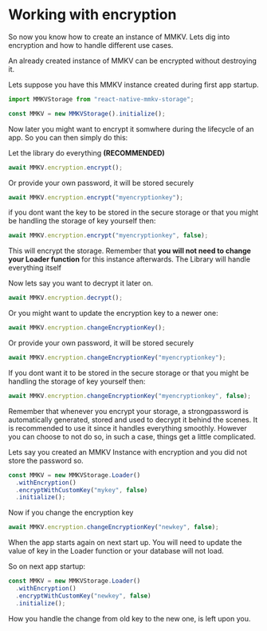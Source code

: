 # Working with encryption

So now you know how to create an instance of MMKV. Lets dig into encryption and how to handle different use cases.

An already created instance of MMKV can be encrypted without destroying it.

Lets suppose you have this MMKV instance created during first app startup.

```js
import MMKVStorage from "react-native-mmkv-storage";

const MMKV = new MMKVStorage().initialize();
```

Now later you might want to encrypt it somwhere during the lifecycle of an app. So you can then simply do this:

Let the library do everything **(RECOMMENDED)**

```js
await MMKV.encryption.encrypt();
```

Or provide your own password, it will be stored securely

```js
await MMKV.encryption.encrypt("myencryptionkey");
```

if you dont want the key to be stored in the secure storage or that you might be handling the storage of key yourself then:

```js
await MMKV.encryption.encrypt("myencryptionkey", false);
```

This will encrypt the storage. Remember that **you will not need to change your Loader function** for this instance afterwards. The Library will handle everything itself

Now lets say you want to decrypt it later on.

```js
await MMKV.encryption.decrypt();
```

Or you might want to update the encryption key to a newer one:

```js
await MMKV.encryption.changeEncryptionKey();
```

Or provide your own password, it will be stored securely

```js
await MMKV.encryption.changeEncryptionKey("myencryptionkey");
```

If you dont want it to be stored in the secure storage or that you might be handling the storage of key yourself then:

```js
await MMKV.encryption.changeEncryptionKey("myencryptionkey", false);
```

Remember that whenever you encrypt your storage, a strongpassword is automatically generated, stored and used to decrypt it behind the scenes. It is recommended to use it since it handles everything smoothly. However you can choose to not do so, in such a case, things get a little complicated.

Lets say you created an MMKV Instance with encryption and you did not store the password so.

```js
const MMKV = new MMKVStorage.Loader()
  .withEncryption()
  .encryptWithCustomKey("mykey", false)
  .initialize();
```

Now if you change the encryption key

```js
await MMKV.encryption.changeEncryptionKey("newkey", false);
```

When the app starts again on next start up. You will need to update the value of key in the Loader function or your database will not load.

So on next app startup:

```js
const MMKV = new MMKVStorage.Loader()
  .withEncryption()
  .encryptWithCustomKey("newkey", false)
  .initialize();
```

How you handle the change from old key to the new one, is left upon you.
